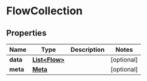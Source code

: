 
# FlowCollection

## Properties
Name | Type | Description | Notes
------------ | ------------- | ------------- | -------------
**data** | [**List&lt;Flow&gt;**](Flow.md) |  |  [optional]
**meta** | [**Meta**](Meta.md) |  |  [optional]



